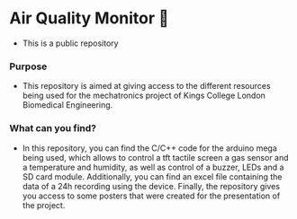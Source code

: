 # Air Quality Monitor 🙇
- This is a public repository
### Purpose
- This repository is aimed at giving access to the different resources being used for the mechatronics project of Kings College London Biomedical Engineering.
### What can you find?
- In this repository, you can find the C/C++ code for the arduino mega being used, which allows to control a tft tactile screen a gas sensor and a temperature and humidity, as well as control of a buzzer, LEDs and a SD card module. Additionally, you can find an excel file containing the data of a 24h recording using the device. Finally, the repository gives you access to some posters that were created for the presentation of the project.
